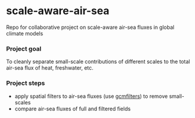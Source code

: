 # scale-aware-air-sea
Repo for collaborative project on scale-aware air-sea fluxes in global climate models

### Project goal
To cleanly separate small-scale contributions of different scales to the total air-sea flux of heat, freshwater, etc.

### Project steps
- apply spatial filters to air-sea fluxes (use [gcmfilters](https://gcm-filters.readthedocs.io/en/latest/)) to remove small-scales 
- compare air-sea fluxes of full and filtered fields
